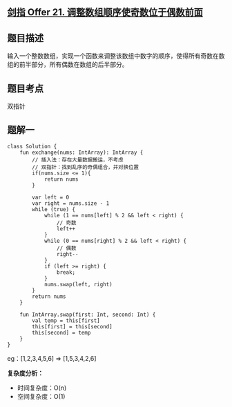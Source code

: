 ## [剑指 Offer 21. 调整数组顺序使奇数位于偶数前面](https://leetcode.cn/problems/diao-zheng-shu-zu-shun-xu-shi-qi-shu-wei-yu-ou-shu-qian-mian-lcof/description/)

## 题目描述

输入一个整数数组，实现一个函数来调整该数组中数字的顺序，使得所有奇数在数组的前半部分，所有偶数在数组的后半部分。

## 题目考点

双指针

## 题解一
 
```
class Solution {
    fun exchange(nums: IntArray): IntArray {
        // 插入法：存在大量数据搬运，不考虑
        // 双指针：找到乱序的奇偶组合，并对换位置
        if(nums.size <= 1){
            return nums
        }
        
        var left = 0
        var right = nums.size - 1
        while (true) {
            while (1 == nums[left] % 2 && left < right) {
                // 奇数
                left++
            }
            while (0 == nums[right] % 2 && left < right) {
                // 偶数
                right--
            }
            if (left >= right) {
                break;
            }
            nums.swap(left, right)
        }
        return nums
    }

    fun IntArray.swap(first: Int, second: Int) {
        val temp = this[first]
        this[first] = this[second]
        this[second] = temp
    }
}
```

eg：[1,2,3,4,5,6] => [1,5,3,4,2,6]

**复杂度分析：**

- 时间复杂度：O(n)
- 空间复杂度：O(1)
